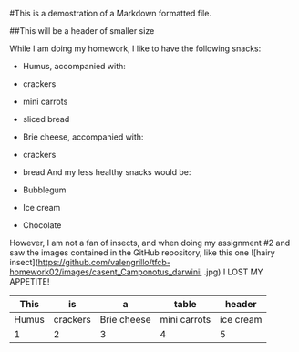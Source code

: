 #This is a demostration of a Markdown formatted file.

##This will be a header of smaller size

While I am doing my homework, I like to have the following snacks:

- Humus, accompanied with:
 - crackers
 - mini carrots
 - sliced bread
- Brie cheese, accompanied with:
 - crackers
 - bread
And my less healthy snacks would be:

- Bubblegum
- Ice cream
- Chocolate

However, I am not a fan of insects, and when doing my assignment \#2 and saw the images contained in the GitHub repository, like this one ![hairy insect](https://github.com/valengrillo/tfcb-homework02/images/casent_Camponotus_darwinii .jpg) I LOST MY APPETITE!

This | is | a | table | header
--- | --- | --- | --- | ---
Humus | crackers| Brie cheese|mini carrots| ice cream
1 | 2 | 3 | 4|5
